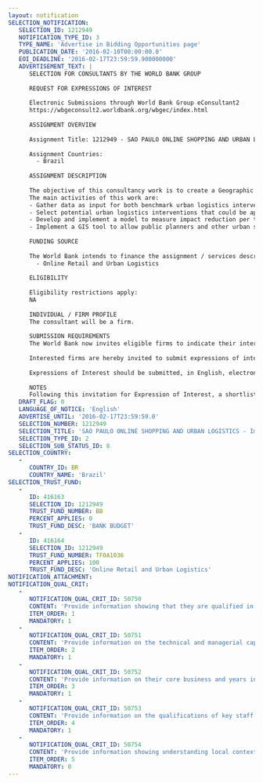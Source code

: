 ```yaml
---
layout: notification
SELECTION_NOTIFICATION: 
   SELECTION_ID: 1212949
   NOTIFICATION_TYPE_ID: 3
   TYPE_NAME: 'Advertise in Bidding Opportunities page'
   PUBLICATION_DATE: '2016-02-10T00:00:00.0'
   EOI_DEADLINE: '2016-02-17T23:59:59.900000000'
   ADVERTISEMENT_TEXT: |
      SELECTION FOR CONSULTANTS BY THE WORLD BANK GROUP
      
      REQUEST FOR EXPRESSIONS OF INTEREST
      
      Electronic Submissions through World Bank Group eConsultant2
      https://wbgeconsult2.worldbank.org/wbgec/index.html
      
      ASSIGNMENT OVERVIEW
      
      Assignment Title: 1212949 - SAO PAULO ONLINE SHOPPING AND URBAN LOGISTICS - Impacts of benchmark urban logistics initiatives
      
      Assignment Countries:
        - Brazil
      
      ASSIGNMENT DESCRIPTION
      
      The objective of this consultancy work is to create a Geographic Information System tool (GIS Tool) that analyses the impacts of benchmark urban logistics initiatives to inform urban logistics policies and support better decision-making, considering the both public and private stakeholders and the effects on the cities livability. 
      The main activities of this work are:
      - Gather data as input for both benchmark urban logistics interventions and to implement on the GIS tool;
      - Select potential urban logistics interventions that could be applied to reduce negative impacts (congestion, CO2 emission, number of vehicles, noise etc.);
      - Develop and implement a model to measure impact reduction per type of intervention;
      - Implement a GIS tool to allow public planners and other urban stakeholders not only to visualize inputs on the map (population, households, vehicles density), but also to interact with the benchmark interventions to understand potential benefits of such interventions.
      
      FUNDING SOURCE
      
      The World Bank intends to finance the assignment / services described below under the following trust fund(s):
        - Online Retail and Urban Logistics
      
      ELIGIBILITY
      
      Eligibility restrictions apply:
      NA
      
      INDIVIDUAL / FIRM PROFILE
      The consultant will be a firm. 
      
      SUBMISSION REQUIREMENTS
      The World Bank now invites eligible firms to indicate their interest in providing the services.  Interested firms must provide information indicating that they are qualified to perform the services (brochures, description of similar assignments, experience in similar conditions, availability of appropriate skills among staff, etc. for firms; CV and cover letter for individuals).  Please note that the total size of all attachments should be less than 5MB.  Consultants may associate to enhance their qualifications.
      
      Interested firms are hereby invited to submit expressions of interest.
      
      Expressions of Interest should be submitted, in English, electronically through World Bank Group eTendering (https://wbgeconsult2.worldbank.org/wbgec/index.html)
      
      NOTES
      Following this invitation for Expression of Interest, a shortlist of qualified firms will be formally invited to submit proposals.  Shortlisting and selection will be subject to the availability of funding.
   DRAFT_FLAG: 0
   LANGUAGE_OF_NOTICE: 'English'
   ADVERTISE_UNTIL: '2016-02-17T23:59:59.0'
   SELECTION_NUMBER: 1212949
   SELECTION_TITLE: 'SAO PAULO ONLINE SHOPPING AND URBAN LOGISTICS - Impacts of benchmark urban logistics initiatives'
   SELECTION_TYPE_ID: 2
   SELECTION_SUB_STATUS_ID: 8
SELECTION_COUNTRY: 
   - 
      COUNTRY_ID: BR
      COUNTRY_NAME: 'Brazil'
SELECTION_TRUST_FUND: 
   - 
      ID: 416163
      SELECTION_ID: 1212949
      TRUST_FUND_NUMBER: BB
      PERCENT_APPLIES: 0
      TRUST_FUND_DESC: 'BANK BUDGET'
   - 
      ID: 416164
      SELECTION_ID: 1212949
      TRUST_FUND_NUMBER: TF0A1036
      PERCENT_APPLIES: 100
      TRUST_FUND_DESC: 'Online Retail and Urban Logistics'
NOTIFICATION_ATTACHMENT: 
NOTIFICATION_QUAL_CRIT: 
   - 
      NOTIFICATION_QUAL_CRIT_ID: 50750
      CONTENT: 'Provide information showing that they are qualified in the field of the assignment'
      ITEM_ORDER: 1
      MANDATORY: 1
   - 
      NOTIFICATION_QUAL_CRIT_ID: 50751
      CONTENT: 'Provide information on the technical and managerial capabilities of the firm.'
      ITEM_ORDER: 2
      MANDATORY: 1
   - 
      NOTIFICATION_QUAL_CRIT_ID: 50752
      CONTENT: 'Provide information on their core business and years in business'
      ITEM_ORDER: 3
      MANDATORY: 1
   - 
      NOTIFICATION_QUAL_CRIT_ID: 50753
      CONTENT: 'Provide information on the qualifications of key staff and possible partners'
      ITEM_ORDER: 4
      MANDATORY: 1
   - 
      NOTIFICATION_QUAL_CRIT_ID: 50754
      CONTENT: 'Provide information showing understanding local context or similar environments'
      ITEM_ORDER: 5
      MANDATORY: 0
---
```

